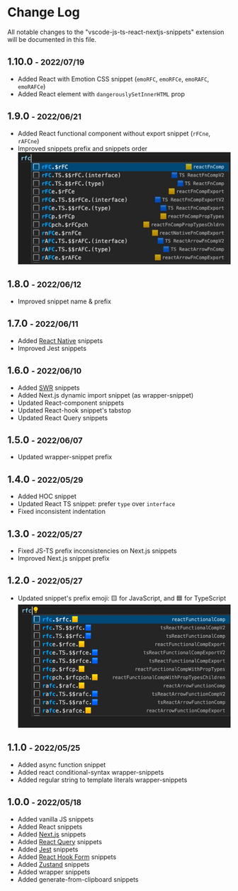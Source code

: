 # Change Log

All notable changes to the "vscode-js-ts-react-nextjs-snippets" extension will be documented in this file.

## 1.10.0 <small>- 2022/07/19</small>

- Added React with Emotion CSS snippet (`emoRFC`, `emoRFCe`, `emoRAFC`, `emoRAFCe`)
- Added React element with `dangerouslySetInnerHTML` prop

## 1.9.0 <small>- 2022/06/21</small>

- Added React functional component without export snippet (`rFCne`, `rAFCne`)
- Improved snippets prefix and snippets order  
  <img src="./images/snippet-prefix-v1.9.0.jpg" alt="Snippet prefix v1.9.0" width="500px" />

## 1.8.0 <small>- 2022/06/12</small>

- Improved snippet name & prefix

## 1.7.0 <small>- 2022/06/11</small>

- Added [React Native](https://reactnative.dev/) snippets
- Improved Jest snippets

## 1.6.0 <small>- 2022/06/10</small>

- Added [SWR](https://swr.vercel.app/) snippets
- Added Next.js dynamic import snippet (as wrapper-snippet)
- Updated React-component snippets
- Updated React-hook snippet's tabstop
- Updated React Query snippets

## 1.5.0 <small>- 2022/06/07</small>

- Updated wrapper-snippet prefix

## 1.4.0 <small>- 2022/05/29</small>

- Added HOC snippet
- Updated React TS snippet: prefer `type` over `interface`
- Fixed inconsistent indentation

## 1.3.0 <small>- 2022/05/27</small>

- Fixed JS-TS prefix inconsistencies on Next.js snippets
- Improved Next.js snippet prefix

## 1.2.0 <small>- 2022/05/27</small>

- Updated snippet's prefix emoji: 🟨 for JavaScript, and 🟦 for TypeScript  
  <img src="./images/snippet-prefix-emoji.jpg" alt="Snippet prefix emoji" width="500px" />

## 1.1.0 <small>- 2022/05/25</small>

- Added async function snippet
- Added react conditional-syntax wrapper-snippets
- Added regular string to template literals wrapper-snippets

## 1.0.0 <small>- 2022/05/18</small>

- Added vanilla JS snippets
- Added React snippets
- Added [Next.js](https://nextjs.org/) snippets
- Added [React Query](https://react-query.tanstack.com/) snippets
- Added [Jest](https://jestjs.io/) snippets
- Added [React Hook Form](https://react-hook-form.com/) snippets
- Added [Zustand](https://www.npmjs.com/package/zustand) snippets
- Added wrapper snippets
- Added generate-from-clipboard snippets
